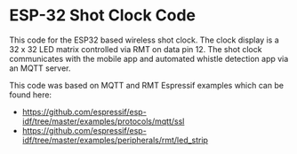 # ESP-32 Shot Clock Code 

This code for the ESP32 based wireless shot clock. The clock display is a 32 x 32 LED matrix controlled via RMT on data pin 12. The shot clock communicates with the mobile app and automated whistle detection app via an MQTT server.

This code was based on MQTT and RMT Espressif examples which can be found here:
* https://github.com/espressif/esp-idf/tree/master/examples/protocols/mqtt/ssl
* https://github.com/espressif/esp-idf/tree/master/examples/peripherals/rmt/led_strip

